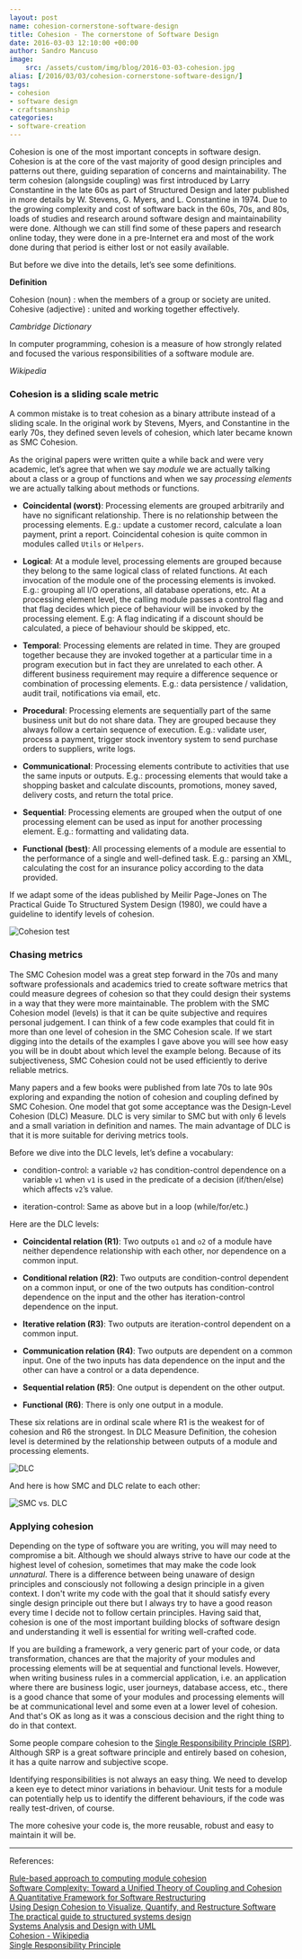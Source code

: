 ```yaml
---
layout: post
name: cohesion-cornerstone-software-design
title: Cohesion - The cornerstone of Software Design
date: 2016-03-03 12:10:00 +00:00
author: Sandro Mancuso
image:
    src: /assets/custom/img/blog/2016-03-03-cohesion.jpg
alias: [/2016/03/03/cohesion-cornerstone-software-design/]
tags:
- cohesion
- software design
- craftsmanship
categories:
- software-creation
--- 
```


Cohesion is one of the most important concepts in software design. Cohesion is at the core of the vast majority of good design principles and patterns out there, guiding separation of concerns and maintainability. The term cohesion (alongside coupling) was first introduced by Larry Constantine in the late 60s as part of Structured Design and later published in more details by W. Stevens, G. Myers, and L. Constantine in 1974. Due to the growing complexity and cost of software back in the 60s, 70s, and 80s, loads of studies and research around software design and maintainability were done. Although we can still find some of these papers and research online today, they were done in a pre-Internet era and most of the work done during that period is either lost or not easily available.

But before we dive into the details, let’s see some definitions.

**Definition**

Cohesion (noun) : when the members of a group or society are united.
Cohesive (adjective) : united and working together effectively.

_Cambridge Dictionary_

In computer programming, cohesion is a measure of how strongly related and focused the various responsibilities of a software module are.

_Wikipedia_

### Cohesion is a sliding scale metric

A common mistake is to treat cohesion as a binary attribute instead of a sliding scale. In the original work by Stevens, Myers, and Constantine in the early 70s, they defined seven levels of cohesion, which later became known as SMC Cohesion.

As the original papers were written quite a while back and were very academic, let’s agree that when we say _module_ we are actually talking about a class or a group of functions and when we say _processing elements_ we are actually talking about methods or functions.

- **Coincidental (worst)**: Processing elements are grouped arbitrarily and have no significant relationship. There is no relationship between the processing elements. E.g.: update a customer record, calculate a loan payment, print a report. Coincidental cohesion is quite common in modules called ```Utils``` or ```Helpers```.

- **Logical**: At a module level, processing elements are grouped because they belong to the same logical class of related functions. At each invocation of the module one of the processing elements is invoked. E.g.: grouping all I/O operations, all database operations, etc. At a processing element level, the calling module passes a control flag and that flag decides which piece of behaviour will be invoked by the processing element. E.g: A flag indicating if a discount should be calculated, a piece of behaviour should be skipped, etc.

- **Temporal**: Processing elements are related in time. They are grouped together because they are invoked together at a particular time in a program execution but in fact they are unrelated to each other. A different business requirement may require a difference sequence or combination of processing elements. E.g.: data persistence / validation, audit trail, notifications via email, etc.

- **Procedural**: Processing elements are sequentially part of the same business unit but do not share data. They are grouped because they always follow a certain sequence of execution. E.g.: validate user, process a payment, trigger stock inventory system to send purchase orders to suppliers, write logs.

- **Communicational**: Processing elements contribute to activities that use the same inputs or outputs. E.g.: processing elements that would take a shopping basket and calculate discounts, promotions, money saved, delivery costs, and return the total price.

- **Sequential**: Processing elements are grouped when the output of one processing element can be used as input for another processing element. E.g.: formatting and validating data.

- **Functional (best)**:  All processing elements of a module are essential to the performance of a single and well-defined task. E.g.: parsing an XML, calculating the cost for an insurance policy according to the data provided.

If we adapt some of the ideas published by Meilir Page-Jones on The Practical Guide To Structured System Design (1980), we could have a guideline to identify levels of cohesion.

<img src="{{ site.baseurl }}/assets/custom/img/blog/2016-03-03-cohesion/cohesion_test.jpg" alt="Cohesion test" title="Cohesion test" class="img img-responsive style-screengrab">

### Chasing metrics

The SMC Cohesion model was a great step forward in the 70s and many software professionals and academics tried to create software metrics that could measure degrees of cohesion so that they could design their systems in a way that they were more maintainable. The problem with the SMC Cohesion model (levels) is that it can be quite subjective and requires personal judgement. I can think of a few code examples that could fit in more than one level of cohesion in the SMC Cohesion scale. If we start digging into the details of the examples I gave above you will see how easy you will be in doubt about which level the example belong. Because of its subjectiveness, SMC Cohesion could not be used efficiently to derive reliable metrics.

Many papers and a few books were published from late 70s to late 90s exploring and expanding the notion of cohesion and coupling defined by SMC Cohesion. One model that got some acceptance was the Design-Level Cohesion (DLC) Measure. DLC is very similar to SMC but with only 6 levels and a small variation in definition and names. The main advantage of DLC is that it is more suitable for deriving metrics tools.

Before we dive into the DLC levels, let’s define a vocabulary:

- condition-control: a variable `v2` has condition-control dependence on a variable `v1` when `v1` is used in the predicate of a decision (if/then/else) which affects `v2`’s value.

- iteration-control: Same as above but in a loop (while/for/etc.)

Here are the DLC levels:

* **Coincidental relation (R1)**: Two outputs `o1` and `o2` of a module have neither dependence relationship with each other, nor dependence on a common input.

* **Conditional relation (R2)**: Two outputs are condition-control dependent on a common input, or one of the two outputs has condition-control dependence on the input and the other has iteration-control dependence on the input.

* **Iterative relation (R3)**: Two outputs are iteration-control dependent on a common input.

* **Communication relation (R4)**: Two outputs are dependent on a common input. One of the two inputs has data dependence on the input and the other can have a control or a data dependence.

* **Sequential relation (R5)**: One output is dependent on the other output.

* **Functional (R6)**: There is only one output in a module.

These six relations are in ordinal scale where R1 is the weakest for of cohesion and R6 the strongest. In DLC Measure Definition, the cohesion level is determined by the relationship between outputs of a module and processing elements.

<img src="{{ site.baseurl }}/assets/custom/img/blog/2016-03-03-cohesion/IODG_DLC_2.jpg" alt="DLC" title="DLC" class="img img-responsive style-screengrab">

And here is how SMC and DLC relate to each other:

<img src="{{ site.baseurl }}/assets/custom/img/blog/2016-03-03-cohesion/SMC_DLC_relation.jpg" alt="SMC vs. DLC" title="SMC vs. DLC" class="img img-responsive style-screengrab">


### Applying cohesion

Depending on the type of software you are writing, you will may need to compromise a bit. Although we should always strive to have our code at the highest level of cohesion, sometimes that may make the code look _unnatural_. There is a difference between being unaware of design principles and consciously not following a design principle in a given context. I don't write my code with the goal that it should satisfy every single design principle out there but I always try to have a good reason every time I decide not to follow certain principles. Having said that, cohesion is one of the most important building blocks of software design and understanding it well is essential for writing well-crafted code.

If you are building a framework, a very generic part of your code, or data transformation, chances are that the majority of your modules and processing elements will be at sequential and functional levels. However, when writing business rules in a commercial application, i.e. an application where there are business logic, user journeys, database access, etc., there is a good chance that some of your modules and processing elements will be at communicational level and some even at a lower level of cohesion. And that's OK as long as it was a conscious decision and the right thing to do in that context. 

Some people compare cohesion to the [Single Responsibility Principle (SRP)](http://codurance.com/2011/07/26/srp-simplicity-and-complexity/). Although SRP is a great software principle and entirely based on cohesion, it has a quite narrow and subjective scope. 

Identifying responsibilities is not always an easy thing. We need to develop a keen eye to detect minor variations in behaviour. Unit tests for a module can potentially help us to identify the different behaviours, if the code was really test-driven, of course. 

The more cohesive your code is, the more reusable, robust and easy to maintain it will be.

_____

References:

[Rule-based approach to computing module cohesion](http://dl.acm.org/citation.cfm?id=257586)  
[Software Complexity: Toward a Unified Theory of Coupling and Cohesion](http://misrc.umn.edu/workshops/2002/spring/darcy_020802.pdf)  
[A Quantitative Framework for Software Restructuring](http://www.cs.colostate.edu/~bieman/JSM99/KangBieman99.pdf)  
[Using Design Cohesion to Visualize, Quantify, and Restructure Software](http://www.cs.colostate.edu/~bieman/Pubs/seke96.pdf)  
[The practical guide to structured systems design](https://books.google.co.uk/books/about/The_practical_guide_to_structured_system.html?id=nq60AAAAIAAJ&redir_esc=y)  
[Systems Analysis and Design with UML](http://www.amazon.co.uk/Systems-Analysis-Design-David-Tegarden/dp/1118092368/ref=sr_1_1?ie=UTF8&qid=1456999093&sr=8-1&keywords=systems+analysis+and+design+uml)  
[Cohesion - Wikipedia](http://en.wikipedia.org/wiki/Cohesion_%28computer_science%29)  
[Single Responsibility Principle](http://codurance.com/2011/07/26/srp-simplicity-and-complexity/)  
